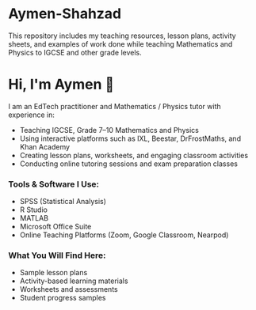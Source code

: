 # Aymen-Shahzad
This repository includes my teaching resources, lesson plans, activity sheets, and examples of work done while teaching Mathematics and Physics to IGCSE and other grade levels.
# Hi, I'm Aymen 👋

I am an EdTech practitioner and Mathematics / Physics tutor with experience in:
- Teaching IGCSE, Grade 7–10 Mathematics and Physics
- Using interactive platforms such as IXL, Beestar, DrFrostMaths, and Khan Academy
- Creating lesson plans, worksheets, and engaging classroom activities
- Conducting online tutoring sessions and exam preparation classes

### Tools & Software I Use:
- SPSS (Statistical Analysis)
- R Studio
- MATLAB
- Microsoft Office Suite
- Online Teaching Platforms (Zoom, Google Classroom, Nearpod)

### What You Will Find Here:
- Sample lesson plans
- Activity-based learning materials
- Worksheets and assessments
- Student progress samples
